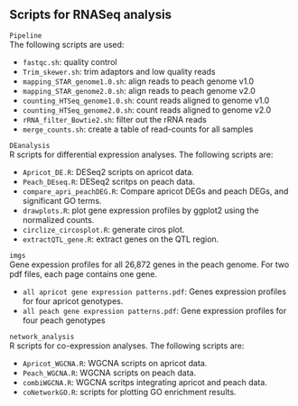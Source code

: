 ## Scripts for RNASeq analysis
`Pipeline`      
The following scripts are used:
- `fastqc.sh`: quality control    
- `Trim_skewer.sh`: trim adaptors and low quality reads       
- `mapping_STAR_genome1.0.sh`: align reads to peach genome v1.0      
- `mapping_STAR_genome2.0.sh`: align reads to peach genome v2.0       
- `counting_HTSeq_genome1.0.sh`: count reads aligned to genome v1.0      
- `counting_HTSeq_genome2.0.sh`: count reads aligned to genome v2.0      
- `rRNA_filter_Bowtie2.sh`: filter out the rRNA reads      
- `merge_counts.sh`: create a table of read-counts for all samples 

`DEanalysis`     
R scripts for differential expression analyses. The following scripts are:
- `Apricot_DE.R`: DESeq2 scripts on apricot data. 
- `Peach_DEseq.R`: DESeq2 scritps on peach data.
- `compare_apri_peachDEG.R`: Compare apricot DEGs and peach DEGs, and significant GO terms.
- `drawplots.R`: plot gene expression profiles by ggplot2 using the normalized counts.           
- `circlize_circosplot.R`: generate ciros plot.
- `extractQTL_gene.R`: extract genes on the QTL region.

`imgs`    
Gene expession profiles for all 26,872 genes in the peach genome. For two pdf files, each page contains one gene.      
- `all apricot gene expression patterns.pdf`: Genes expression profiles for four apricot genotypes.
- `all peach gene expression patterns.pdf`: Gene expression profiles for four peach genotypes

`network_analysis`    
R scripts for co-expression analyses. The following scripts are:
- `Apricot_WGCNA.R`: WGCNA scripts on apricot data.
- `Peach_WGCNA.R`: WGCNA scripts on peach data.
- `combiWGCNA.R`: WGCNA scritps integrating apricot and peach data.
- `coNetworkGO.R`: scripts for plotting GO enrichment results.

     
